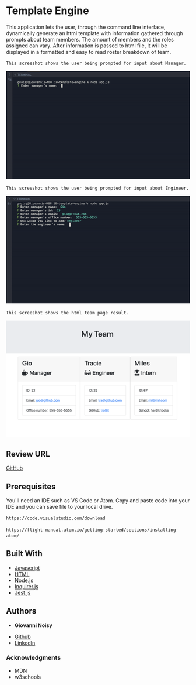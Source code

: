 # Template Engine

This application lets the user, through the command line interface, dynamically generate an html template with information gathered through prompts about team members. The amount of members and the roles assigned can vary. After information is passed to html file, it will be displayed in a formatted and easy to read roster breakdown of team.


```
This screeshot shows the user being prompted for input about Manager.
```
![](prompt1.gif)

```
This screeshot shows the user being prompted for input about Engineer.
```
![](prompt2.gif)

```
This screeshot shows the html team page result.
```
![](screenshot-team-page.png)

## Review URL

[GitHub](https://github.com/GNoisy/10-template-engine)

## Prerequisites

You'll need an IDE such as VS Code or Atom. Copy and paste code into your IDE and you can save file to your local drive.

```
https://code.visualstudio.com/download

https://flight-manual.atom.io/getting-started/sections/installing-atom/
```

## Built With

* [Javascript](https://developer.mozilla.org/en-US/docs/Web/JavaScript)
* [HTML](https://developer.mozilla.org/en-US/docs/Web/HTML)
* [Node.js](https://nodejs.org/en/)
* [Inquirer.js](https://www.npmjs.com/package/inquirer#questions)
* [Jest.js](https://jestjs.io/en/)


## Authors

* **Giovanni Noisy**

- [Github](https://github.com/GNoisy)
- [LinkedIn](https://www.linkedin.com/in/giovanni-noisy-04098989/)

### Acknowledgments

* MDN 
* w3schools



